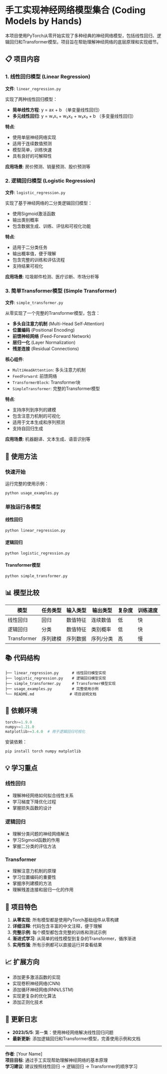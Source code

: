 # 手工实现神经网络模型集合 (Coding Models by Hands)

本项目使用PyTorch从零开始实现了多种经典的神经网络模型，包括线性回归、逻辑回归和Transformer模型。项目旨在帮助理解神经网络的底层原理和实现细节。

## 📋 项目内容

### 1. 线性回归模型 (Linear Regression)
**文件**: `linear_regression.py`

实现了两种线性回归模型：
- **简单线性方程**: y = ax + b （单变量线性回归）
- **多元线性回归**: y = w₁x₁ + w₂x₂ + w₃x₃ + b （多变量线性回归）

**特点**:
- 使用单层神经网络实现
- 适用于连续数值预测
- 模型简单，训练快速
- 具有良好的可解释性

**应用场景**: 房价预测、销量预测、股价预测等

### 2. 逻辑回归模型 (Logistic Regression)
**文件**: `logistic_regression.py`

实现了基于神经网络的二分类逻辑回归模型：
- 使用Sigmoid激活函数
- 输出类别概率
- 包含数据生成、训练、评估和可视化功能

**特点**:
- 适用于二分类任务
- 输出概率值，便于理解
- 包含完整的训练和评估流程
- 支持结果可视化

**应用场景**: 垃圾邮件检测、医疗诊断、市场分析等

### 3. 简单Transformer模型 (Simple Transformer)
**文件**: `simple_transformer.py`

从零实现了一个完整的Transformer模型，包含：
- **多头自注意力机制** (Multi-Head Self-Attention)
- **位置编码** (Positional Encoding)
- **前馈神经网络** (Feed-Forward Network)
- **层归一化** (Layer Normalization)
- **残差连接** (Residual Connections)

**核心组件**:
- `MultiHeadAttention`: 多头注意力机制
- `FeedForward`: 前馈网络
- `TransformerBlock`: Transformer块
- `SimpleTransformer`: 完整的Transformer模型

**特点**:
- 支持序列到序列的建模
- 包含注意力机制的可视化
- 适用于文本生成和序列预测
- 支持自回归生成

**应用场景**: 机器翻译、文本生成、语音识别等

## 🚀 使用方法

### 快速开始
运行完整的使用示例：
```bash
python usage_examples.py
```

### 单独运行各模型

#### 线性回归
```bash
python linear_regression.py
```

#### 逻辑回归
```bash
python logistic_regression.py
```

#### Transformer模型
```bash
python simple_transformer.py
```

## 📊 模型比较

| 模型 | 任务类型 | 输入类型 | 输出类型 | 复杂度 | 训练速度 |
|------|----------|----------|----------|--------|----------|
| 线性回归 | 回归 | 数值特征 | 连续数值 | 低 | 快 |
| 逻辑回归 | 分类 | 数值特征 | 类别概率 | 低 | 快 |
| Transformer | 序列建模 | 序列数据 | 序列/分类 | 高 | 慢 |

## 📚 代码结构

```
├── linear_regression.py      # 线性回归模型实现
├── logistic_regression.py    # 逻辑回归模型实现
├── simple_transformer.py     # Transformer模型实现
├── usage_examples.py         # 完整使用示例
└── README.md                # 项目说明文档
```

## 🔧 依赖环境

```python
torch>=1.9.0
numpy>=1.21.0
matplotlib>=3.4.0  # 用于逻辑回归可视化
```

安装依赖：
```bash
pip install torch numpy matplotlib
```

## 💡 学习重点

### 线性回归
- 理解神经网络如何拟合线性关系
- 学习梯度下降优化过程
- 掌握损失函数的设计

### 逻辑回归
- 理解分类问题的神经网络解法
- 学习Sigmoid函数的作用
- 掌握二分类的评估方法

### Transformer
- 理解注意力机制的原理
- 学习位置编码的重要性
- 掌握序列建模的方法
- 理解残差连接和层归一化的作用

## 🎯 项目特色

1. **从零实现**: 所有模型都是使用PyTorch基础组件从零构建
2. **详细注释**: 代码包含丰富的中文注释，便于理解
3. **完整示例**: 每个模型都包含完整的训练和测试示例
4. **渐进式学习**: 从简单的线性模型到复杂的Transformer，循序渐进
5. **实用性强**: 所有示例都可以直接运行并查看结果

## 📈 扩展方向

- 添加更多激活函数的实现
- 实现卷积神经网络(CNN)
- 添加循环神经网络(RNN/LSTM)
- 实现更复杂的优化算法
- 添加正则化技术

## 📄 更新日志

- **2023/5/5**: 第一集：使用神经网络解决线性回归问题
- **最新更新**: 添加逻辑回归和Transformer模型，完善使用示例和文档

---

**作者**: [Your Name]  
**项目目标**: 通过手工实现帮助理解神经网络的基本原理  
**学习建议**: 建议按照线性回归 → 逻辑回归 → Transformer的顺序学习
